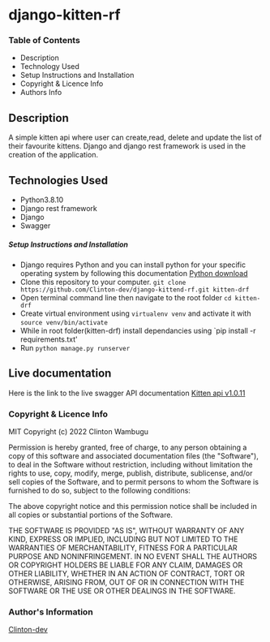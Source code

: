 # django-kitten-rf

### Table of Contents
* Description
* Technology Used
* Setup Instructions and Installation
* Copyright & Licence Info
* Authors Info

## Description

A simple kitten api where user can create,read, delete and update the list of their favourite kittens.
Django and django rest framework is used in the creation of the application.

## Technologies Used

- Python3.8.10
- Django rest framework
- Django
- Swagger

##### Setup Instructions and Installation
- Django requires Python and you can install python for your specific operating system by following this documentation [Python download](https://www.python.org/downloads/)
- Clone this repository to your computer. `git clone https://github.com/Clinton-dev/django-kittend-rf.git kitten-drf`
- Open terminal command line then navigate to the root folder `cd kitten-drf`
- Create virtual environment using `virtualenv venv` and activate it with `source venv/bin/activate`
- While in root folder(kitten-drf) install dependancies using `pip install -r requirements.txt'
- Run `python manage.py runserver`

## Live documentation

Here is the link to the live swagger API documentation [Kitten api v1.0.11](https://app.swaggerhub.com/apis/gidvbyuekhfvdzgvwj/kitten-api/1.0.11)

### Copyright & Licence Info
MIT Copyright (c) 2022 Clinton Wambugu

Permission is hereby granted, free of charge, to any person obtaining a copy of this software and associated documentation files (the "Software"), to deal in the Software without restriction, including without limitation the rights to use, copy, modify, merge, publish, distribute, sublicense, and/or sell copies of the Software, and to permit persons to whom the Software is furnished to do so, subject to the following conditions:

The above copyright notice and this permission notice shall be included in all copies or substantial portions of the Software.

THE SOFTWARE IS PROVIDED "AS IS", WITHOUT WARRANTY OF ANY KIND, EXPRESS OR IMPLIED, INCLUDING BUT NOT LIMITED TO THE WARRANTIES OF MERCHANTABILITY, FITNESS FOR A PARTICULAR PURPOSE AND NONINFRINGEMENT. IN NO EVENT SHALL THE AUTHORS OR COPYRIGHT HOLDERS BE LIABLE FOR ANY CLAIM, DAMAGES OR OTHER LIABILITY, WHETHER IN AN ACTION OF CONTRACT, TORT OR OTHERWISE, ARISING FROM, OUT OF OR IN CONNECTION WITH THE SOFTWARE OR THE USE OR OTHER DEALINGS IN THE SOFTWARE.

### Author's Information
[Clinton-dev](https://github.com/Clinton-dev)